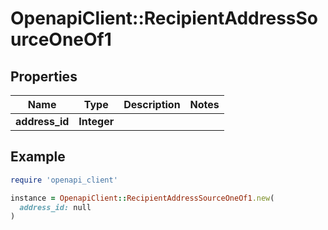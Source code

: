 # OpenapiClient::RecipientAddressSourceOneOf1

## Properties

| Name | Type | Description | Notes |
| ---- | ---- | ----------- | ----- |
| **address_id** | **Integer** |  |  |

## Example

```ruby
require 'openapi_client'

instance = OpenapiClient::RecipientAddressSourceOneOf1.new(
  address_id: null
)
```

